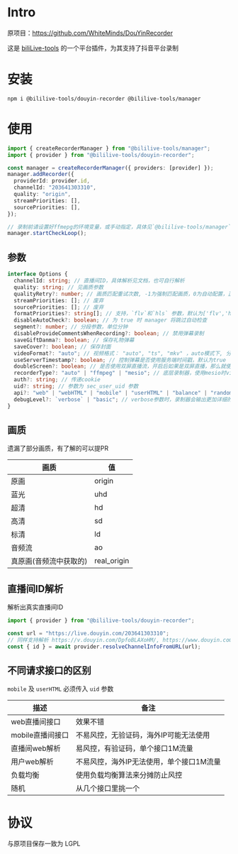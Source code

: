 # Intro

原项目：https://github.com/WhiteMinds/DouYinRecorder

这是 [biliLive-tools](https://github.com/renmu123/biliLive-tools) 的一个平台插件，为其支持了抖音平台录制

# 安装

`npm i @bililive-tools/douyin-recorder @bililive-tools/manager`

# 使用

```ts
import { createRecorderManager } from "@bililive-tools/manager";
import { provider } from "@bililive-tools/douyin-recorder";

const manager = createRecorderManager({ providers: [provider] });
manager.addRecorder({
  providerId: provider.id,
  channelId: "203641303310",
  quality: "origin",
  streamPriorities: [],
  sourcePriorities: [],
});

// 录制前请设置好ffmepg的环境变量，或手动指定，具体见`@bililive-tools/manager`文档
manager.startCheckLoop();
```

## 参数

```ts
interface Options {
  channelId: string; // 直播间ID，具体解析见文档，也可自行解析
  quality: string; // 见画质参数
  qualityRetry?: number; // 画质匹配重试次数, -1为强制匹配画质，0为自动配置，正整数为最大匹配次数
  streamPriorities: []; // 废弃
  sourcePriorities: []; // 废弃
  formatPriorities?: string[]; // 支持，`flv`和`hls` 参数，默认为['flv','hls']
  disableAutoCheck?: boolean; // 为 true 时 manager 将跳过自动检查
  segment?: number; // 分段参数，单位分钟
  disableProvideCommentsWhenRecording?: boolean; // 禁用弹幕录制
  saveGiftDanma?: boolean; // 保存礼物弹幕
  saveCover?: boolean; // 保存封面
  videoFormat?: "auto"; // 视频格式： "auto", "ts", "mkv" ，auto模式下, 分段使用 "ts"，不分段使用 "mp4"
  useServerTimestamp?: boolean; // 控制弹幕是否使用服务端时间戳，默认为true
  doubleScreen?: boolean; // 是否使用双屏直播流，开启后如果是双屏直播，那么就使用拼接的流，默认为true
  recorderType?: "auto" | "ffmpeg" | "mesio"; // 底层录制器，使用mesio时videoFormat参数无效
  auth?: string; // 传递cookie
  uid?: string; // 参数为 sec_user_uid 参数
  api?: "web" | "webHTML" | "mobile" | "userHTML" | "balance" | "random"; // 使用不同的接口，默认使用web，具体区别见文档
  debugLevel?: `verbose` | "basic"; // verbose参数时，录制器会输出更加详细的log
}
```

## 画质

遗漏了部分画质，有了解的可以提PR

| 画质                   | 值          |
| ---------------------- | ----------- |
| 原画                   | origin      |
| 蓝光                   | uhd         |
| 超清                   | hd          |
| 高清                   | sd          |
| 标清                   | ld          |
| 音频流                 | ao          |
| 真原画(音频流中获取的) | real_origin |

## 直播间ID解析

解析出真实直播间ID

```ts
import { provider } from "@bililive-tools/douyin-recorder";

const url = "https://live.douyin.com/203641303310";
// 同样支持解析 https://v.douyin.com/DpfoBLAXoHM/, https://www.douyin.com/user/MS4wLjABAAAAE2ebAEBniL_0rF0vIDV4vCpdcH5RxpYBovopAURblNs
const { id } = await provider.resolveChannelInfoFromURL(url);
```

## 不同请求接口的区别

`mobile` 及 `userHTML` 必须传入 `uid` 参数

| 描述             | 备注                                     |
| ---------------- | ---------------------------------------- |
| web直播间接口    | 效果不错                                 |
| mobile直播间接口 | 不易风控，无验证码，海外IP可能无法使用   |
| 直播间web解析    | 易风控，有验证码，单个接口1M流量         |
| 用户web解析      | 不易风控，海外IP无法使用，单个接口1M流量 |
| 负载均衡         | 使用负载均衡算法来分摊防止风控           |
| 随机             | 从几个接口里挑一个                       |

# 协议

与原项目保存一致为 LGPL
